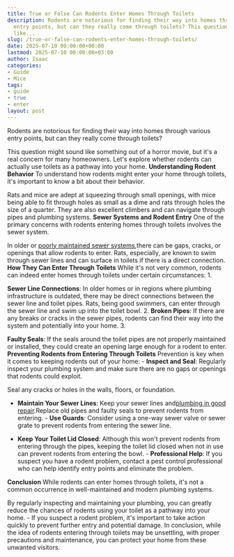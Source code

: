 ```yaml
---
title: True or False Can Rodents Enter Homes Through Toilets
description: Rodents are notorious for finding their way into homes through various
  entry points, but can they really come through toilets? This question might sound
  like...
slug: /true-or-false-can-rodents-enter-homes-through-toilets/
date: 2025-07-10 00:00:00+00:00
lastmod: 2025-07-10 00:00:00+03:00
author: Isaac
categories:
- Guide
- Mice
tags:
- guide
- true
- enter
layout: post
---
```

Rodents are notorious for finding their way into homes through various entry points, but can they really come through toilets?

This question might sound like something out of a horror movie, but it's a real concern for many homeowners. Let's explore whether rodents can actually use toilets as a pathway into your home. **Understanding Rodent Behavior** To understand how rodents might enter your home through toilets, it's important to know a bit about their behavior.

Rats and mice are adept at squeezing through small openings, with mice being able to fit through holes as small as a dime and rats through holes the size of a quarter. They are also excellent climbers and can navigate through pipes and plumbing systems. **Sewer Systems and Rodent Entry** One of the primary concerns with rodents entering homes through toilets involves the sewer system.

In older or [poorly maintained sewer systems](https://pestpolicy.com/best-drain-cleaner/),there can be gaps, cracks, or openings that allow rodents to enter. Rats, especially, are known to swim through sewer lines and can surface in toilets if there is a direct connection. **How They Can Enter Through Toilets** While it's not very common, rodents can indeed enter homes through toilets under certain circumstances: 1.

**Sewer Line Connections**: In older homes or in regions where plumbing infrastructure is outdated, there may be direct connections between the sewer line and toilet pipes. Rats, being good swimmers, can enter through the sewer line and swim up into the toilet bowl. 2. **Broken Pipes**: If there are any breaks or cracks in the sewer pipes, rodents can find their way into the system and potentially into your home. 3.

**Faulty Seals**: If the seals around the toilet pipes are not properly maintained or installed, they could create an opening large enough for a rodent to enter. **Preventing Rodents from Entering Through Toilets** Prevention is key when it comes to keeping rodents out of your home: - **Inspect and Seal**: Regularly inspect your plumbing system and make sure there are no gaps or openings that rodents could exploit.

Seal any cracks or holes in the walls, floors, or foundation.

- **Maintain Your Sewer Lines**: Keep your sewer lines and[plumbing in good repair](https://pestpolicy.com/how-to-use-a-plunger/).Replace old pipes and faulty seals to prevent rodents from entering. - **Use Guards**: Consider using a one-way sewer valve or sewer grate to prevent rodents from entering the sewer line.

- **Keep Your Toilet Lid Closed**: Although this won't prevent rodents from entering through the pipes, keeping the toilet lid closed when not in use can prevent rodents from entering the bowl. - **Professional Help**: If you suspect you have a rodent problem, contact a pest control professional who can help identify entry points and eliminate the problem.

**Conclusion** While rodents can enter homes through toilets, it's not a common occurrence in well-maintained and modern plumbing systems.

By regularly inspecting and maintaining your plumbing, you can greatly reduce the chances of rodents using your toilet as a pathway into your home. - If you suspect a rodent problem, it's important to take action quickly to prevent further entry and potential damage. In conclusion, while the idea of rodents entering through toilets may be unsettling, with proper precautions and maintenance, you can protect your home from these unwanted visitors.